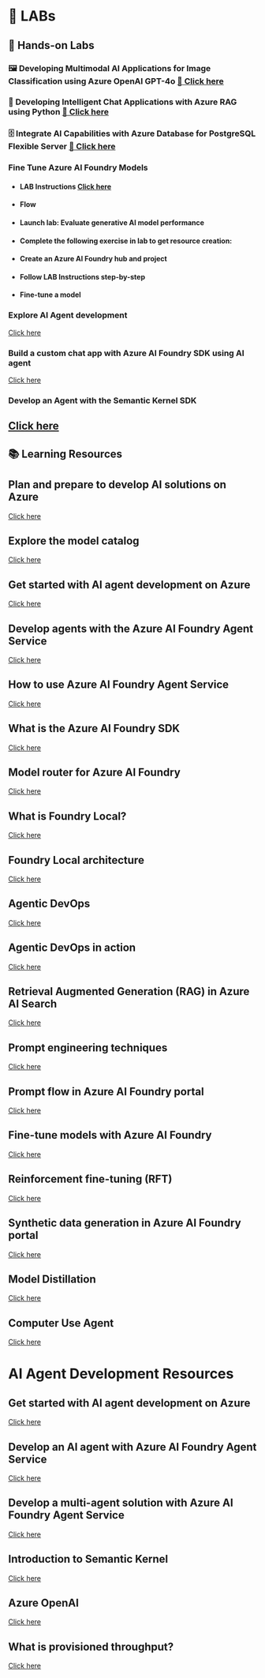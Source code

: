 # 🧪 **LABs**

## 🧠 **Hands-on Labs**

### 🖼️ Developing Multimodal AI Applications for Image Classification using Azure OpenAI GPT-4o  [🔗 Click here](https://github.com/upskillsgenai/LTI-Day-1)

### 💬 Developing Intelligent Chat Applications with Azure RAG using Python  [🔗 Click here](https://cloudthat.learnondemand.net/](https://cloudthat.learnondemand.net/Lab/74511?instructionSetLang=en&classId=716568))

### 🗄️ Integrate AI Capabilities with Azure Database for PostgreSQL Flexible Server  [🔗 Click here](https://microsoftlearning.github.io/mslearn-postgresql/Instructions/Labs/16-analyze-sentiment.html)

### Fine Tune Azure AI Foundry Models

- #### LAB Instructions [Click here](https://microsoftlearning.github.io/mslearn-ai-studio/Instructions/05-Finetune-model.html)

- #### Flow

- #### Launch lab: Evaluate generative AI model performance
- #### Complete the following exercise in lab to get resource creation:

- #### **Create an Azure AI Foundry hub and project**

- #### Follow LAB Instructions step-by-step
- #### **Fine-tune a model**

### Explore AI Agent development
[Click here](https://cloudthat.learnondemand.net/Lab/74514?instructionSetLang=en&classId=716568)

### Build a custom chat app with Azure AI Foundry SDK using AI agent
[Click here](https://cloudthat.learnondemand.net/Lab/74515?instructionSetLang=en&classId=716568)

### Develop an Agent with the Semantic Kernel SDK
[Click here](https://github.com/upskillsgenai/SemanticKernel.git)
---

## 📚 **Learning Resources**

## Plan and prepare to develop AI solutions on Azure
[Click here](https://learn.microsoft.com/en-in/training/modules/prepare-azure-ai-development/)

## Explore the model catalog
[Click here](https://learn.microsoft.com/en-in/training/modules/explore-models-azure-ai-studio/2-select-model/?ns-enrollment-type=learningpath&ns-enrollment-id=learn.wwl.create-custom-copilots-ai-studio)

## Get started with AI agent development on Azure
[Click here](https://learn.microsoft.com/en-in/training/paths/develop-ai-agents-on-azure/)

## Develop agents with the Azure AI Foundry Agent Service
[Click here](https://learn.microsoft.com/en-in/training/modules/develop-ai-agent-azure/4-when-use-agent-service/?ns-enrollment-type=learningpath&ns-enrollment-id=learn.wwl.develop-ai-agent-on-azure)

## How to use Azure AI Foundry Agent Service
[Click here](https://learn.microsoft.com/en-in/training/paths/develop-ai-agents-on-azure/)

## What is the Azure AI Foundry SDK
[Click here](https://learn.microsoft.com/en-in/training/modules/ai-foundry-sdk/02-azure-ai-foundry-sdk/?ns-enrollment-type=learningpath&ns-enrollment-id=learn.wwl.create-custom-copilots-ai-studio)

## Model router for Azure AI Foundry
[Click here](https://learn.microsoft.com/en-us/azure/ai-foundry/openai/concepts/model-router)

## What is Foundry Local?
[Click here](https://learn.microsoft.com/en-us/azure/ai-foundry/foundry-local/what-is-foundry-local)

## Foundry Local architecture
[Click here](https://learn.microsoft.com/en-us/azure/ai-foundry/foundry-local/concepts/foundry-local-architecture?source=recommendations)

## Agentic DevOps
[Click here](https://azure.microsoft.com/en-us/blog/agentic-devops-evolving-software-development-with-github-copilot-and-microsoft-azure/)

## Agentic DevOps in action
[Click here](https://developer.microsoft.com/blog/reimagining-every-phase-of-the-developer-lifecycle#:~:text=At%20Microsoft%20Build%20last%20week,NET%20and%20Java)

## Retrieval Augmented Generation (RAG) in Azure AI Search
[Click here](https://learn.microsoft.com/en-us/azure/search/retrieval-augmented-generation-overview?tabs=docs)

## Prompt engineering techniques
[Click here](https://learn.microsoft.com/en-us/azure/ai-foundry/openai/concepts/prompt-engineering)

## Prompt flow in Azure AI Foundry portal
[Click here](https://learn.microsoft.com/en-us/azure/ai-foundry/concepts/prompt-flow)

## Fine-tune models with Azure AI Foundry
[Click here](https://learn.microsoft.com/en-us/azure/ai-foundry/concepts/fine-tuning-overview)

## Reinforcement fine-tuning (RFT)
[Click here](https://learn.microsoft.com/en-us/azure/ai-foundry/openai/how-to/reinforcement-fine-tuning)

## Synthetic data generation in Azure AI Foundry portal
[Click here](https://learn.microsoft.com/en-us/azure/ai-foundry/concepts/concept-synthetic-data)

## Model Distillation
[Click here](https://learn.microsoft.com/en-us/samples/azure/azureml-examples/azureml-model-distillation/)

## Computer Use Agent
[Click here](https://learn.microsoft.com/en-us/azure/ai-foundry/openai/how-to/computer-use?tabs=python)

# AI Agent Development Resources

## Get started with AI agent development on Azure
[Click here](https://learn.microsoft.com/en-in/training/modules/ai-agent-fundamentals/)

## Develop an AI agent with Azure AI Foundry Agent Service
[Click here](https://learn.microsoft.com/en-in/training/modules/develop-ai-agent-azure/)

## Develop a multi-agent solution with Azure AI Foundry Agent Service
[Click here](https://learn.microsoft.com/en-in/training/paths/develop-ai-agents-on-azure/)

## Introduction to Semantic Kernel
[Click here](https://learn.microsoft.com/en-us/semantic-kernel/overview/)

## Azure OpenAI
[Click here](https://microsoft.github.io/PartnerResources/skilling/ai-ml-academy/resources/openai)

## What is provisioned throughput?
[Click here](https://learn.microsoft.com/en-us/azure/ai-foundry/openai/concepts/provisioned-throughput?tabs=global-ptum)
